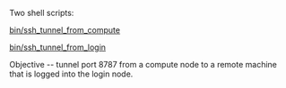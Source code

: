 Two shell scripts:

[bin/ssh_tunnel_from_compute](bin/ssh_tunnel_from_compute)

[bin/ssh_tunnel_from_login](bin/ssh_tunnel_from_login)

Objective -- tunnel port 8787 from a compute node to a remote machine that is logged into the login node.

